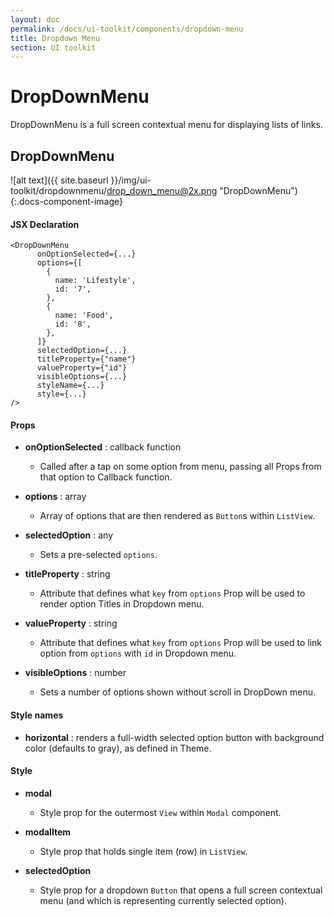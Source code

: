 ```yaml
---
layout: doc
permalink: /docs/ui-toolkit/components/dropdown-menu
title: Dropdown Menu
section: UI toolkit
---
```


# DropDownMenu

DropDownMenu is a full screen contextual menu for displaying lists of links. 

## DropDownMenu
![alt text]({{ site.baseurl }}/img/ui-toolkit/dropdownmenu/drop_down_menu@2x.png "DropDownMenu"){:.docs-component-image}


#### JSX Declaration
```JSX
<DropDownMenu
      onOptionSelected={...}
      options={[
        {
          name: 'Lifestyle',
          id: '7',
        },
        {
          name: 'Food',
          id: '8',
        },
      ]}
      selectedOption={...}
      titleProperty={"name"}
      valueProperty={"id"}
      visibleOptions={...}
      styleName={...}
      style={...}
/>
```

#### Props
 
* **onOptionSelected** : callback function  
  - Called after a tap on some option from menu, passing all Props from that option to Callback function.

* **options** : array  
  - Array of options that are then rendered as `Button`s within `ListView`.

* **selectedOption** : any 
  - Sets a pre-selected `options`.

* **titleProperty** : string
  - Attribute that defines what `key` from `options` Prop will be used to render option Titles in Dropdown menu.

* **valueProperty** : string
  - Attribute that defines what `key` from `options` Prop will be used to link option from `options` with `id` in Dropdown menu.

* **visibleOptions** : number
  - Sets a number of options shown without scroll in DropDown menu.

#### Style names

* **horizontal** : renders a full-width selected option button with background color (defaults to gray), as defined in Theme.

#### Style

* **modal**
  - Style prop for the outermost `View` within `Modal` component.

* **modalItem**
  - Style prop that holds single item (row) in `ListView`.
 
* **selectedOption**
  - Style prop for a dropdown `Button` that opens a full screen contextual menu (and which is representing currently selected option).

